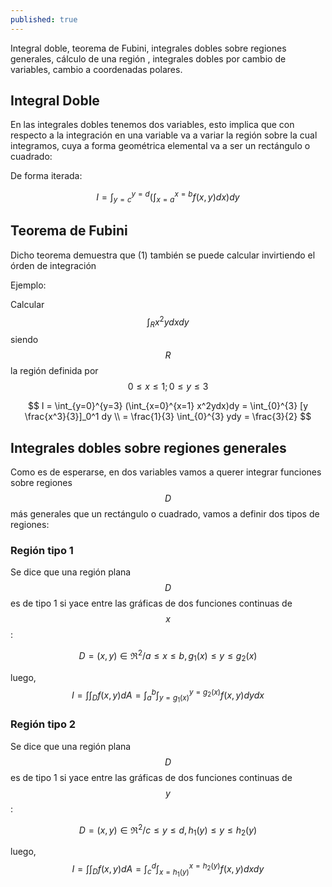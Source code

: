 ```yaml
---
published: true
---
```

Integral doble, teorema de Fubini, integrales dobles sobre regiones generales, cálculo de una región , integrales dobles por cambio de variables, cambio a coordenadas polares.

## Integral Doble

En las integrales dobles tenemos dos variables, esto implica que con respecto a la integración en una variable va a variar la región sobre la cual integramos, cuya a forma geométrica elemental va a ser un rectángulo o cuadrado:

De forma iterada:

$$ I = \int_{y=c}^{y=d} ( \int_{x=a}^{x=b} f(x,y)dx)dy $$

## Teorema de Fubini

Dicho teorema demuestra que  (1) también se puede calcular invirtiendo el órden de integración

Ejemplo:

Calcular $$\int_R x^2ydxdy$$ siendo $$R$$ la región definida por $$0 \le x \le 1; 0 \le y \le 3$$

$$ I = \int_{y=0}^{y=3} (\int_{x=0}^{x=1} x^2ydx)dy = \int_{0}^{3} [y \frac{x^3}{3}]_0^1 dy \\
= \frac{1}{3} \int_{0}^{3} ydy = \frac{3}{2} 
$$

## Integrales dobles sobre regiones generales

Como es de esperarse, en dos variables vamos a querer integrar funciones sobre regiones $$D$$ más generales que un rectángulo o cuadrado, vamos a definir dos tipos de regiones:

### Región tipo 1

Se dice que una región plana $$D$$ es de tipo 1 si yace entre las gráficas de dos funciones continuas de $$x$$:

$$D = (x,y) \in \Re^2 / a \le x \le b, g_{1}(x) \le y \le g_{2}(x)$$

luego, $$ I = \int\int_{D} f(x,y) dA = \int_{a}^{b} \int_{y=g_{1}(x)}^{y=g_{2}(x)} f(x,y)dy dx $$

### Región tipo 2

Se dice que una región plana $$D$$ es de tipo 1 si yace entre las gráficas de dos funciones continuas de $$y$$:

$$D = (x,y) \in \Re^2 / c \le y \le d, h_{1}(y) \le y \le h_{2}(y)$$

luego, $$ I = \int\int_{D} f(x,y) dA = \int_{c}^{d} \int_{x=h_{1}(y)}^{x=h_{2}(y)} f(x,y)dx dy $$


